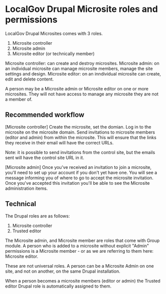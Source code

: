 # LocalGov Drupal Microsite roles and permissions

LocalGov Drupal Microsites comes with 3 roles.

1. Microsite controller 
2. Microsite admin 
3. Microsite editor (or technically member)

Microsite controller: can create and destroy microsites.
Microsite admin: on an individual microsite can manage microsite members, manage the site settings and design.
Microsite editor: on an inndividual microsite can create, edit and delete content.

A person may be a Microsite admin or Microsite editor on one or more microsites. They will not have access to manage any microsite they are not a member of. 

## Recommended workflow

[Microsite controller] Create the microsite, set the domian.
Log in to the microsite on the microsite domain. 
Send invitations to microsite members (editor and admin) from within the microsite. This will ensure that the links they receive in their email will have the correct URLs. 

Note: it is possible to send invitations from the control site, but the emails sent will have the control site URL in it. 

[Microsite admin] Once you've received an invitation to join a microsite, you'll need to set up your account if you don't yet have one. You will see a message informing you of where to go to accept the microsite invitation. Once you've accepted this invitation you'll be able to see the Microsite administration items.


## Technical 

The Drupal roles are as follows:

1. Microsite controller
2. Trusted editor

The Microsite admin, and Microsite member are roles that come with Group module. A person who is added to a microsite without explicit "Admin" permissions is a Microsite member - or as we are referring to them here: Microsite editor.

These are not universal roles. A person can be a Microsite Admin on one site, and not on another, on the same Drupal installation.

When a person becomes a microsite members (editor or admin) the Trusted editor Drupal role is automatically assigned to them. 
